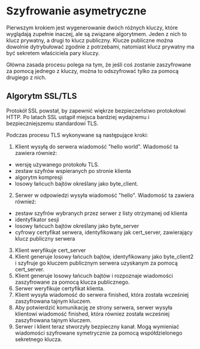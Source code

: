 # Szyfrowanie asymetryczne

Pierwszym krokiem jest wygenerowanie dwóch różnych kluczy, które wyglądają zupełnie inaczej, ale są związane algorytmem. Jeden z nich to klucz prywatny, a drugi to klucz publiczny. Klucze publiczne można dowolnie dytrybułować zgodnie z potrzebami, natomiast klucz prywatny ma być sekretem właściciela pary kluczy.

Główna zasada procesu polega na tym, że jeśli coś zostanie zaszyfrowane za pomocą jednego z kluczy, można to odszyfrować tylko za pomocą drugiego z nich.

## Algorytm SSL/TLS

Protokół SSL powstał, by zapewnić więkrze bezpieczeństwo protokołowi HTTP. Po latach SSL ustąpił miejsca bardziej wydajnemu i bezpieczniejszemu standardowi TLS.

Podczas procesu TLS wykonywane są następujące kroki:


1. Klient wysyłą do serwera wiadomość "hello world". Wiadomość ta zawiera również:
 - wersję używanego protokołu TLS.
 - zestaw szyfrów wspieranych po stronie klienta
 - algorytm kompresji
 - losowy łańcuch bajtów określany jako byte_client.

2. Serwer w odpowiedzi wysyła wiadomość "hello". Wiadomość ta zawiera również:
 - zestaw szyfrów wybranych przez serwer z listy otrzymanej od klienta
 - identyfikator sesji
 - losowy łańcuch bajtów określany jako byte_server
 - cyfrowy certyfikat serwera, identyfikowany jak cert_server, zawierający klucz publiczny serwera

3. Klient weryfikuje cert_server
4. Klient generuje losowy łańcuch bajtów, identyfikowany jako byte_client2 i szyfruje go kluczem publicznym serwera uzyskanym za pomocą cert_server.
5. Klient generuje losowy łańcuch bajtów i rozpoznaje wiadomości zaszyfrowane za pomocą klucza publicznego.
6. Serwer weryfikuje certyfikat klienta.
7. Klient wysyła wiadomość do serwera finished, która została wcześniej zaszyfrowana tajnym kluczem.
8. Aby potwierdzić komunikację ze strony serwera, serwer wysyła klientowi wiadomość finished, która równiez została wcześniej zaszyfrowana tajnym kluczem.
9. Serwer i klient teraz stworzyły bezpieczny kanał. Mogą wymieniać wiadomości szyfrowane symetrycznie za pomocą współdzielonego sekretnego klucza.